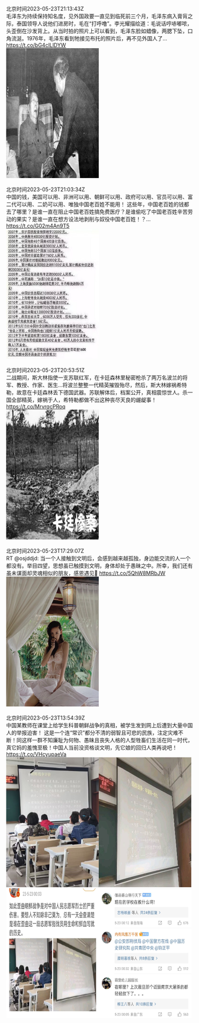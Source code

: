 北京时间2023-05-23T21:13:43Z<br>毛泽东为持续保持知名度，见外国政要一直见到临死前三个月，毛泽东病入膏肓之际，泰国领导人说他们进房时，毛在“打呼噜”。李光耀描绘道：毛说话哼哧嘟哝，头歪倒在沙发背上。从当时拍的照片上可以看到，毛泽东脸如蜡像，两腮下坠，口角流涎。1976年，毛泽东看到牠接见布托的照片后，再不见外国人了… https://t.co/bG4clLlDYW<br><img src='/temp/image/2023/u-Month-5/1660997439141335040_0.jpg' width='250' height='350'><br><br>北京时间2023-05-23T21:03:34Z<br>中国的钱，美国可以用、非洲可以用、朝鲜可以用、政府可以用、官员可以用、富二代可以用、二奶可以用、唯独中国老百姓不能用！
这些年，中国老百姓的钱都去了哪里？是谁一直在阻止中国老百姓搞免费医疗？是谁偷吃了中国老百姓辛苦劳动的果实？是谁一直在想方设法地剥削与奴役中国老百姓！？… https://t.co/G02m4An9T5<br><img src='/temp/image/2023/u-Month-5/1660994882528493568_0.jpg' width='250' height='350'><br><br>北京时间2023-05-23T20:53:51Z<br>二战期间，斯大林指使一支苏联红军，在卡廷森林里秘密枪杀了两万名波兰的将军、教授、作家、医生...将波兰整整一代精英摧毁殆尽，然后，斯大林嫁祸希特勒，故意在卡廷森林丢下德国武器。苏联解体后，档案公开，真相震惊世人。杀一国全部精英，嫁祸于人，希特勒都做不出这种丧尽天良的龌龊事！ https://t.co/MrvrqcPRoq<br><img src='/temp/image/2023/u-Month-5/1660992437563817984_0.jpg' width='250' height='350'><br><br>北京时间2023-05-23T17:29:07Z<br>RT @osjddjd: 当一个人接触到文明后，会感到越来越孤独，身边能交流的人一个都没有。举目四望，思想虽已触摸到文明，身体却处于愚昧之中。所幸，我们还有虽未谋面却灵魂相似的朋友，感恩遇见🙏 https://t.co/5QhW8MRbJW<br><img src='/temp/image/2023/u-Month-5/1660940913127096320_0.jpg' width='250' height='350'><br><br>北京时间2023-05-23T13:54:39Z<br>中国某教师在课堂上给学生科普朝鲜战争的真相，被学生发到网上后遭到大量中国人的举报迫害！
这是一个连“常识”都分不清的弱智且可悲的民族，注定灾难不断！同这样一群不知廉耻为何物、愚昧且丧失人格的人型牲畜们生活在同一时代，真它妈的羞愧至极！中国人当前没资格谈文明，先它娘的回归人类再说吧！ https://t.co/VHcyupaeVa<br><img src='/temp/image/2023/u-Month-5/1660886944102985728_0.jpg' width='250' height='350'><img src='/temp/image/2023/u-Month-5/1660886944102985728_1.jpg' width='250' height='350'><img src='/temp/image/2023/u-Month-5/1660886944102985728_2.jpg' width='250' height='350'><img src='/temp/image/2023/u-Month-5/1660886944102985728_3.jpg' width='250' height='350'><br><br>